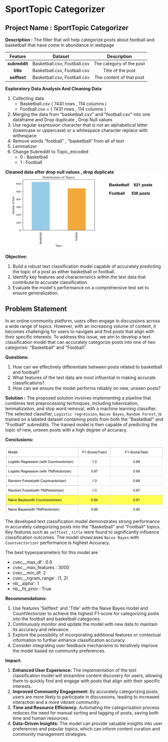 # SportTopic Categorizer

## Project Name : SportTopic Categorizer 
**Description :** The filter that will help categorize posts about football and basketball that have come in abundance in webpage

| Feature       | Dataset                               | Description                             |
|:----------------:|:-------------------------------------:|:--------------------------------------:|
| **subreddit**    | Basketball.csv, Football.csv | The category of the post |
| **title** | Basketball.csv, Football.csv | Title of the post |
| **selftext**  | Basketball.csv, Football.csv | The content of that post       |

**Exploratory Data Analysis And Cleaning Data**
1. Collecting data  
    - Basketball.csv ( 7441 rows , 114 columns ) 
    - Football.csv = ( 7431 rows , 114 columns ) 
2. Merging the data from "basketball.csv" and "football.csv" into one dataframe and Drop duplicate , Drop Null values
3. Use  regular expression character that is not an alphabetical letter (lowercase or uppercase) or a whitespace character replace with  withespace
4. Remove words  “football” , “basketball” from all of text
5. Lemmatizer
6. Change Subreddit to Topic_encoded 
    - 0 : Basketball 
    - 1 : Football

**Cleaned data after drop null values , drop duplicate**
![alt text](Pictures/distribution.png)




**Objective:**
1. Build a robust text classification model capable of accurately predicting the topic of a post as either basketball or football.
2. Identify key features and characteristics within the text data that contribute to accurate classification.
3. Evaluate the model's performance on a comprehensive test set to ensure generalization.

## Problem Statement
In an online community platform, users often engage in discussions across a wide range of topics. However, with an increasing volume of content, it becomes challenging for users to navigate and find posts that align with their specific interests. To address this issue, we aim to develop a text classification model that can accurately categorize posts into one of two categories: "Basketball" and "Football". 

**Questions:**  
1. How can we effectively differentiate between posts related to basketball and football?
2. What features of the text data are most influential in making accurate classifications?
3. How can we ensure the model performs reliably on new, unseen posts?



**Solution :**
The proposed solution involves implementing a pipeline that combines text preprocessing techniques, including tokenization, lemmatization, and stop word removal, with a machine learning classifier. The selected classifier, `Logistic regression`, `Naive Bayes`, `Random Forest`, is trained on a labeled dataset containing posts from both the "Basketball" and "Football" subreddits. The trained model is then capable of predicting the topic of new, unseen posts with a high degree of accuracy.



**Conclusions:**

![alt text](Pictures/modelevaluation.png)

The developed text classification model demonstrates strong performance in accurately categorizing posts into the "Basketball" and "Football" topics. Key features such as `selftext` , `title` were found to significantly influence classification outcomes. The model showcases `Naive Bayes` with `Countvectorizer` performance is highest Accuracy.

The best hyperparameters for this model are 
   - cvec__max_df : 0.9 
   - cvec__max_features : 3000 
   - cvec__min_df: 2 
   - cvec__ngram_range : (1, 2)
   - nb__alpha': 1
   - nb__fit_prior : True


**Recommendations:**


1. Use features 'Selftext' and 'Title' with the Naive Bayes model and CountVectorizer to achieve the highest F1-score for categorizing posts into the football and basketball categories. 
2. Continuously monitor and update the model with new data to maintain its accuracy and relevance.
3. Explore the possibility of incorporating additional features or contextual information to further enhance classification accuracy.
4. Consider integrating user feedback mechanisms to iteratively improve the model based on community preferences.


**Impact:**

1. **Enhanced User Experience:** The implementation of the text classification model will streamline content discovery for users, allowing them to quickly find and engage with posts that align with their specific interests.
2. **Improved Community Engagement:** By accurately categorizing posts, users are more likely to participate in discussions, leading to increased interaction and a more vibrant community.
3. **Time and Resource Efficiency:** Automating the categorization process reduces the need for manual sorting and tagging of posts, saving both time and human resources.
4. **Data-Driven Insights:** The model can provide valuable insights into user preferences and popular topics, which can inform content curation and community management strategies.
